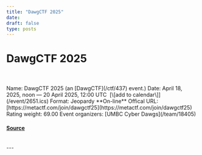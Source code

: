 ```yaml
---
title: "DawgCTF 2025"
date: 
draft: false
type: posts
---
```

# DawgCTF 2025

<br/>

<br/>
Name: DawgCTF 2025 (an [DawgCTF](/ctf/437) event.)  
Date: April 18, 2025, noon — 20 April 2025, 12:00 UTC  [\[add to calendar\]](/event/2651.ics)  
Format: Jeopardy  
**On-line**  
Offical URL: [https://metactf.com/join/dawgctf25](https://metactf.com/join/dawgctf25)  
Rating weight: 69.00  
Event organizers: [UMBC Cyber Dawgs](/team/18405)

#### [Source](https://ctftime.org/event/2651)

<br/>
---
